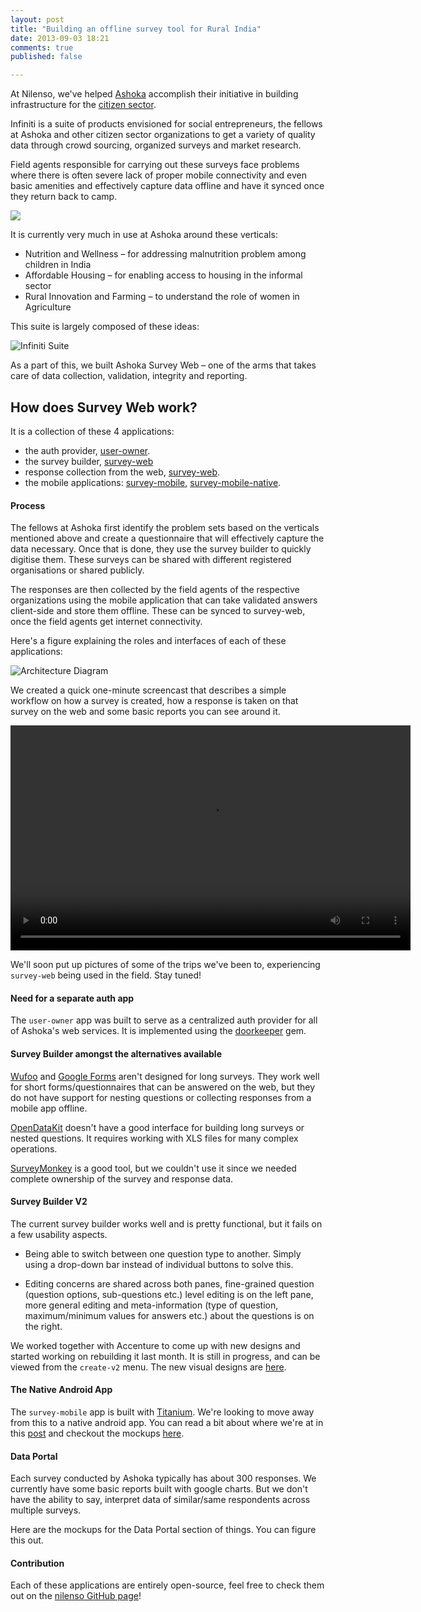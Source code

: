 ```yaml
---
layout: post
title: "Building an offline survey tool for Rural India"
date: 2013-09-03 18:21
comments: true
published: false

---
```


At Nilenso, we've helped [Ashoka](https://india.ashoka.org/) accomplish their initiative in building infrastructure for the [citizen sector](https://www.ashoka.org/citizensector).

Infiniti is a suite of products envisioned for social entrepreneurs, the fellows at Ashoka and other citizen sector organizations to get a variety of quality data through crowd sourcing, organized surveys and market research.

Field agents responsible for carrying out these surveys face problems where there is often severe lack of proper mobile connectivity and even basic amenities and effectively capture data offline and have it synced once they return back to camp.

![](https://cl.ly/image/012e0D3u2P1k/Image%202013.09.10%208%3A11%3A32%20PM.png)

It is currently very much in use at Ashoka around these verticals:

- Nutrition and Wellness – for addressing malnutrition problem among children in India
- Affordable Housing – for enabling access to housing in the informal sector
- Rural Innovation and Farming – to understand the role of women in Agriculture

This suite is largely composed of these ideas:

![Infiniti Suite](https://cl.ly/image/3u2E0I0M1A0Z/Image%202013.09.05%206_40_04%20PM.png)

As a part of this, we built Ashoka Survey Web – one of the arms that takes care of data collection, validation, integrity and reporting.

## How does Survey Web work?

It is a collection of these 4 applications:

- the auth provider, [user-owner](https://github.com/nilenso/ashoka-user-owner).
- the survey builder, [survey-web](https://github.com/nilenso/ashoka-survey-web) 
- response collection from the web, [survey-web](https://github.com/nilenso/ashoka-survey-web).
- the mobile applications:
  [survey-mobile](https://github.com/nilenso/ashoka-survey-mobile),
  [survey-mobile-native](https://github.com/nilenso/ashoka-survey-mobile-native).

#### Process
The fellows at Ashoka first identify the problem sets based on the verticals mentioned above and create a questionnaire that will effectively capture the data necessary. Once that is done, they use the survey builder to quickly digitise them. These surveys can be shared with different registered organisations or shared publicly.

The responses are then collected by the field agents of the respective organizations using the mobile application that can take validated answers client-side and store them offline. These can be synced to survey-web, once the field agents get internet connectivity.

Here's a figure explaining the roles and interfaces of each of these applications:
  
![Architecture Diagram](https://cl.ly/image/3a0n2g0Q1A16/architecture.png)

We created a quick one-minute screencast that describes a simple workflow on how a survey is created, how a response is taken on that survey on the web and some basic reports you can see around it.

<video width="640" height="360" controls>
  <source src="https://cl.ly/0f0u0P0B2N21/ashoka-survey-screencast.mp4" type="video/mp4">
  Your browser does not support the video tag.
</video>

We'll soon put up pictures of some of the trips we've been to, experiencing `survey-web` being used in the field. Stay tuned! 

#### Need for a separate auth app

The `user-owner` app was built to serve as a centralized auth provider for all of Ashoka's web services. It is implemented using the [doorkeeper](https://github.com/applicake/doorkeeper) gem.

#### Survey Builder amongst the alternatives available

[Wufoo](https://wufoo.com) and [Google Forms](https://forms.google.com) aren't designed for long surveys. They work well for short forms/questionnaires that can be answered on the web, but they do not have support for nesting questions or collecting responses from a mobile app offline.

[OpenDataKit](https://opendatakit.org) doesn't have a good interface for building long surveys or nested questions. It requires working with XLS files for many complex operations.

[SurveyMonkey](https://surveymonkey.com) is a good tool, but we couldn't use it since we needed complete ownership of the survey and response data.

#### Survey Builder V2
The current survey builder works well and is pretty functional, but it fails on a few usability aspects.

- Being able to switch between one question type to another. Simply using a drop-down bar instead of individual buttons to solve this.

- Editing concerns are shared across both panes, fine-grained question (question options, sub-questions etc.) level editing is on the left pane, more general editing and meta-information (type of question, maximum/minimum values for answers etc.) about the questions is on the right.

We worked together with Accenture to come up with new designs and started working on rebuilding it last month. It is still in progress, and can be viewed from the `create-v2` menu. The new visual designs are [here](https://github.com/nilenso/ashoka-survey-web/commit/a5aeb01fadedf43311a779412ef49c0c28081d92).

#### The Native Android App
The `survey-mobile` app is built with [Titanium](https://www.appcelerator.com/platform/titanium-platform/). We're looking to move away from this to a native android app. You can read a bit about where we're at in this [post](https://blog.nilenso.com/blog/2013/09/10/android-native-mvp/) and checkout the mockups [here](https://github.com/nilenso/ashoka-survey-mobile-native/commit/317c4692227249d9b476286d821493404b0acb0f).

#### Data Portal
Each survey conducted by Ashoka typically has about 300 responses. We currently have some basic reports built with google charts. But we don't have the ability to say, interpret data of similar/same respondents across multiple surveys.

Here are the mockups for the Data Portal section of things. You can figure this out.

#### Contribution
Each of these applications are entirely open-source, feel free to check them out on the [nilenso GitHub page](https://github.com/nilenso)!
